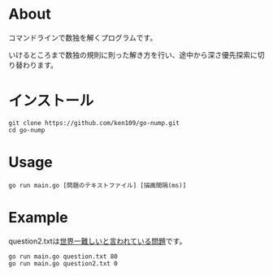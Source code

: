 # About
コマンドラインで数独を解くプログラムです。

いけるところまで数独の規則に則った解き方を行い、途中から深さ優先探索に切り替わります。

# インストール
```
git clone https://github.com/ken109/go-nump.git
cd go-nump
```

# Usage
```
go run main.go [問題のテキストファイル] [描画間隔(ms)]
```

# Example
question2.txtは[世界一難しいと言われている問題](https://www.sentohsharyoga.com/ja/puzzle/blog/entry/sudoku_most_difficult#:~:text=%E4%B8%96%E7%95%8C%E3%81%A7%E6%9C%80%E3%82%82%E9%9B%A3%E3%81%97%E3%81%84%E6%95%B0%E7%8B%AC%E3%81%A8%E3%81%AF,%E3%82%92%E8%A6%81%E3%81%97%E3%81%9F%E3%82%88%E3%81%86%E3%81%A7%E3%81%99%E3%80%82)です。
```
go run main.go question.txt 80
go run main.go question2.txt 0
```
